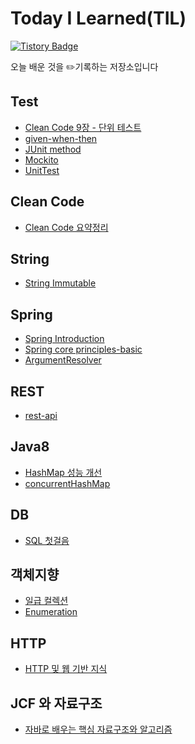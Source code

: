 # Today I Learned(TIL)
[![Tistory Badge](https://img.shields.io/badge/-tech%20blog-important)](https://chan9.tistory.com/) 

오늘 배운 것을 ✏️기록하는 저장소입니다    
## Test
- [Clean Code 9장 - 단위 테스트](https://github.com/euichaan/TIL/blob/main/test/cleancode/unit-test.md)  
- [given-when-then](https://github.com/euichaan/TIL/blob/main/test/givenwhenthen/given-when-then.md)  
- [JUnit method](https://github.com/euichaan/TIL/blob/main/test/junit/junit.md)  
- [Mockito](https://github.com/euichaan/TIL/blob/main/test/mockito/mockito.md)  
- [UnitTest](https://github.com/euichaan/TIL/blob/main/test/unittest/unittest.md)  
  
## Clean Code
- [Clean Code 요약정리](https://github.com/euichaan/TIL/blob/main/cleancode/cleancode.md)  
  
## String
- [String Immutable](https://github.com/euichaan/TIL/blob/main/string/string-immutable.md)  
  
## Spring  
- [Spring Introduction](https://github.com/euichaan/TIL/blob/main/spring/spring-introduction/spring-introduction.md)  
- [Spring core principles-basic](https://github.com/euichaan/TIL/blob/main/spring/spring-core-principles-basic/spring-core-basic.md)  
- [ArgumentResolver](https://github.com/euichaan/TIL/blob/main/spring/argumentResolver/argumentResolver.md)  
    
## REST
- [rest-api](https://github.com/euichaan/TIL/blob/main/rest-api/rest-api.md)  
  
## Java8
- [HashMap 성능 개선](https://github.com/euichaan/TIL/blob/main/java8/hashmap/hashmap-performance.md)  
- [concurrentHashMap](https://github.com/euichaan/TIL/blob/main/java8/hashmap/concurrentHashMap.md)  
    
## DB
- [SQL 첫걸음](https://github.com/euichaan/TIL/tree/main/databaselearn/sql-first)  
  
## 객체지향
- [일급 컬렉션](https://github.com/euichaan/TIL/tree/main/%EA%B0%9D%EC%B2%B4%EC%A7%80%ED%96%A5/first-class-collection)  
- [Enumeration](https://github.com/euichaan/TIL/blob/main/%EA%B0%9D%EC%B2%B4%EC%A7%80%ED%96%A5/enum/REAEME.md)  
  
## HTTP
- [HTTP 및 웹 기반 지식](https://github.com/euichaan/TIL/tree/main/http)  
  
## JCF 와 자료구조
- [자바로 배우는 핵심 자료구조와 알고리즘](https://github.com/euichaan/TIL/tree/main/jcf/%EC%9E%90%EB%B0%94%EB%A1%9C%20%EB%B0%B0%EC%9A%B0%EB%8A%94%20%ED%95%B5%EC%8B%AC%20%EC%9E%90%EB%A3%8C%EA%B5%AC%EC%A1%B0%EC%99%80%20%EC%95%8C%EA%B3%A0%EB%A6%AC%EC%A6%98)  



